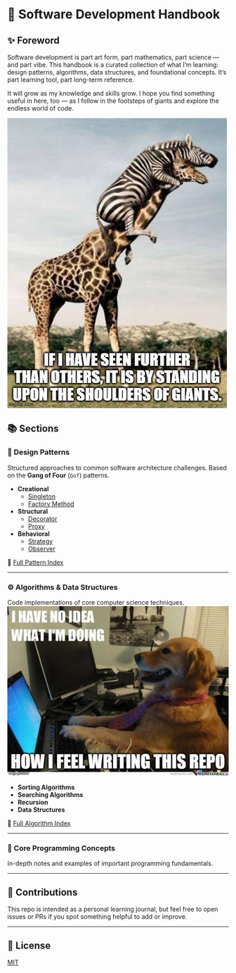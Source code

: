 # 🧠 Software Development Handbook

## ✨ Foreword

Software development is part art form, part mathematics, part science — and part vibe.
This handbook is a curated collection of what I’m learning: design patterns, algorithms, data structures, and foundational concepts.
It’s part learning tool, part long-term reference.

It will grow as my knowledge and skills grow. I hope you find something useful in here, too — as I follow in the footsteps of giants and explore the endless world of code.

![Following in the footsteps of giants](assets/memes/standing_upon_shoulders_of_giants.jpg)

## 📚 Sections

### 🎨 Design Patterns
Structured approaches to common software architecture challenges. Based on the **Gang of Four** (`Gof`)  patterns.

- **Creational**
  - [Singleton](design_patterns/creational/singleton.ts)
  - [Factory Method](design_patterns/creational/factory.ts)
  <!-- - [Abstract Factory](design_patterns/creational/abstract_factory.md) -->
- **Structural**
  - [Decorator](design_patterns/structural/decorator.ts)
  - [Proxy](design_patterns/structural/proxy.ts)
  <!-- - [Adapter](design_patterns/structural/adapter.md) -->
  <!-- - [Composite](design_patterns/structural/composite.md) -->
- **Behavioral**
  - [Strategy](design_patterns/behavioral/strategy.ts)
  - [Observer](design_patterns/behavioral/observer.ts)
  <!-- - [Command](design_patterns/behavioral/command.md) -->

📄 [Full Pattern Index](design_patterns/README.md)

---

### ⚙️ Algorithms & Data Structures
Code implementations of core computer science techniques.
![How I feel writing this repo](assets/memes/no_idea_dog.jpg)

- **Sorting Algorithms**
  <!-- - [Bubble Sort](algorithms/sorting/bubble_sort.js)
  - [Quick Sort](algorithms/sorting/quick_sort.js)
  - [Merge Sort](algorithms/sorting/merge_sort.js)
  - [Radix Sort](algorithms/sorting/radix_sort.js) -->
- **Searching Algorithms**
  <!-- - [Binary Search](algorithms/searching/binary_search.js)
  - [Linear Search](algorithms/searching/linear_search.js) -->
- **Recursion**
  <!-- - [Factorial](algorithms/recursion/factorial.js) -->
- **Data Structures**
  <!-- - [Hash Table](algorithms/data_structures/hash_table.js)
  - [Linked List](algorithms/data_structures/linked_list.js)
  - [Stack](algorithms/data_structures/stack.js) -->

📄 [Full Algorithm Index](algorithms/README.md)

---

### 🧩 Core Programming Concepts
In-depth notes and examples of important programming fundamentals.

<!-- - [Callback](concepts/callback.md)
- [Closure](concepts/closure.md)
- [Event Loop](concepts/event_loop.md) -->

---

## 🔄 Contributions
This repo is intended as a personal learning journal, but feel free to open issues or PRs if you spot something helpful to add or improve.

---

## 📜 License

[MIT](LICENSE)
